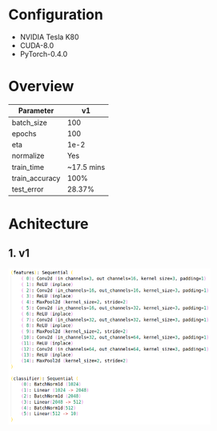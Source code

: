 # Configuration
- NVIDIA Tesla K80
- CUDA-8.0
- PyTorch-0.4.0

# Overview

Parameter|v1
---|---
batch_size|100
epochs|100
eta|1e-2
normalize|Yes
train_time|~17.5 mins
train_accuracy|100%
test_error|28.37%


# Achitecture
## 1. v1
<img width=80% src="trained-model/v1/architecture.png">
